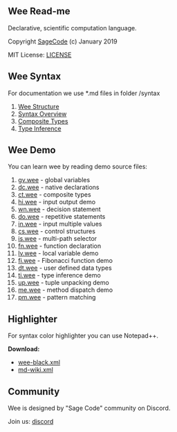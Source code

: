 ## Wee Read-me

Declarative, scientific computation language.

Copyright [SageCode](https://sagecode.net) (c) January 2019 

MIT License: [LICENSE](LICENSE)

## Wee Syntax

For documentation we use *.md files in folder /syntax

1. [Wee Structure](syntax/structure.md)
1. [Syntax Overview](syntax/syntax.md)
1. [Composite Types](syntax/composite.md)
1. [Type Inference](syntax/inference.md)

## Wee Demo

You can learn wee by reading demo source files:

1. [gv.wee](demo/gv.wee) - global variables
1. [dc.wee](demo/dc.wee) - native declarations
1. [ct.wee](demo/ct.wee) - composite types
1. [hi.wee](demo/hi.wee) - input output demo
1. [wn.wee](demo/dc.wee) - decision statement
1. [do.wee](demo/do.wee) - repetitive statements
1. [in.wee](demo/in.wee) - input multiple values
1. [cs.wee](demo/cs.wee) - control structures
1. [is.wee](demo/is.wee) - multi-path selector
1. [fn.wee](demo/fn.wee) - function declaration
1. [lv.wee](demo/lv.wee) - local variable demo
1. [fi.wee](demo/fi.wee) - Fibonacci function demo 
1. [dt.wee](demo/dt.wee) - user defined data types
1. [ti.wee](demo/ti.wee) - type inference demo
1. [up.wee](demo/up.wee) - tuple unpacking demo
1. [me.wee](demo/me.wee) - method dispatch demo
1. [pm.wee](demo/pm.wee) - pattern matching

## Highlighter

For syntax color highlighter you can use Notepad++.

**Download:**
 
* [wee-black.xml](color/wee-black.xml)
* [md-wiki.xml](color/md-wiki.xml)

## Community

Wee is designed by "Sage Code" community on Discord.

Join us: [discord](https://discord.gg/sNrcHur)
